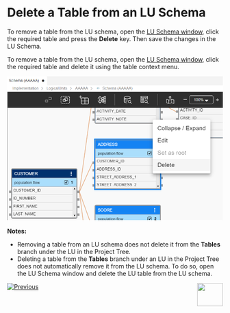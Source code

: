 # Delete a Table from an LU Schema

<studio>

To remove a table from the LU schema, open the [LU Schema window](/articles/03_logical_units/03_LU_schema_window.md), click the required table and press the **Delete** key. Then save the changes in the LU Schema.

</studio>

<web>

To remove a table from the LU schema, open the [LU Schema window](/articles/03_logical_units/03_LU_schema_window.md), click the required table and delete it using the table context menu.

![](images/web/10_delete_table.PNG)

</web>

**Notes:**

* Removing a table from an LU schema does not delete it from the **Tables** branch under the LU in the Project Tree.
* Deleting a table from the **Tables** branch under an LU in the Project Tree does not automatically remove it from the LU schema. To do so, open the LU Schema window and delete the LU table from the LU schema.    


[![Previous](/articles/images/Previous.png)](/articles/03_logical_units/09_add_table_to_a_schema.md)[<img align="right" width="60" height="54" src="/articles/images/Next.png">](/articles/03_logical_units/11_add_delete_table_population.md)
